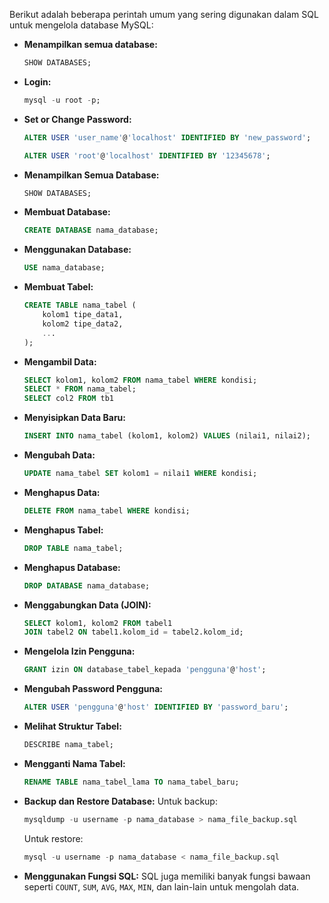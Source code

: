 Berikut adalah beberapa perintah umum yang sering digunakan dalam SQL untuk mengelola database MySQL:

- **Menampilkan semua database:**

  ```sql
  SHOW DATABASES;
  ```
- **Login:**

  ```sql
  mysql -u root -p;
  ```

- **Set or Change Password:**

  ```sql
  ALTER USER 'user_name'@'localhost' IDENTIFIED BY 'new_password';
  ```

  ```sql
  ALTER USER 'root'@'localhost' IDENTIFIED BY '12345678';
  ```

- **Menampilkan Semua Database:**

  ```sql
  SHOW DATABASES;
  ```

- **Membuat Database:**

  ```sql
  CREATE DATABASE nama_database;
  ```

- **Menggunakan Database:**

  ```sql
  USE nama_database;
  ```

- **Membuat Tabel:**

  ```sql
  CREATE TABLE nama_tabel (
      kolom1 tipe_data1,
      kolom2 tipe_data2,
      ...
  );
  ```

- **Mengambil Data:**

  ```sql
  SELECT kolom1, kolom2 FROM nama_tabel WHERE kondisi;
  SELECT * FROM nama_tabel;
  SELECT col2 FROM tb1
  ```

- **Menyisipkan Data Baru:**

  ```sql
  INSERT INTO nama_tabel (kolom1, kolom2) VALUES (nilai1, nilai2);
  ```

- **Mengubah Data:**

  ```sql
  UPDATE nama_tabel SET kolom1 = nilai1 WHERE kondisi;
  ```

- **Menghapus Data:**

  ```sql
  DELETE FROM nama_tabel WHERE kondisi;
  ```

- **Menghapus Tabel:**

  ```sql
  DROP TABLE nama_tabel;
  ```

- **Menghapus Database:**

  ```sql
  DROP DATABASE nama_database;
  ```

- **Menggabungkan Data (JOIN):**

  ```sql
  SELECT kolom1, kolom2 FROM tabel1
  JOIN tabel2 ON tabel1.kolom_id = tabel2.kolom_id;
  ```

- **Mengelola Izin Pengguna:**

  ```sql
  GRANT izin ON database_tabel_kepada 'pengguna'@'host';
  ```

- **Mengubah Password Pengguna:**

  ```sql
  ALTER USER 'pengguna'@'host' IDENTIFIED BY 'password_baru';
  ```

- **Melihat Struktur Tabel:**

  ```sql
  DESCRIBE nama_tabel;
  ```

- **Mengganti Nama Tabel:**

  ```sql
  RENAME TABLE nama_tabel_lama TO nama_tabel_baru;
  ```

- **Backup dan Restore Database:**
  Untuk backup:

  ```sql
  mysqldump -u username -p nama_database > nama_file_backup.sql
  ```

  Untuk restore:

  ```sql
  mysql -u username -p nama_database < nama_file_backup.sql
  ```

- **Menggunakan Fungsi SQL:**
  SQL juga memiliki banyak fungsi bawaan seperti `COUNT`, `SUM`, `AVG`, `MAX`, `MIN`, dan lain-lain untuk mengolah data.

